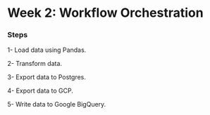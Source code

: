 # Week 2: Workflow Orchestration

### Steps
1- Load data using Pandas.

2- Transform data.

3- Export data to Postgres.

4- Export data to GCP.

5- Write data to Google BigQuery.
